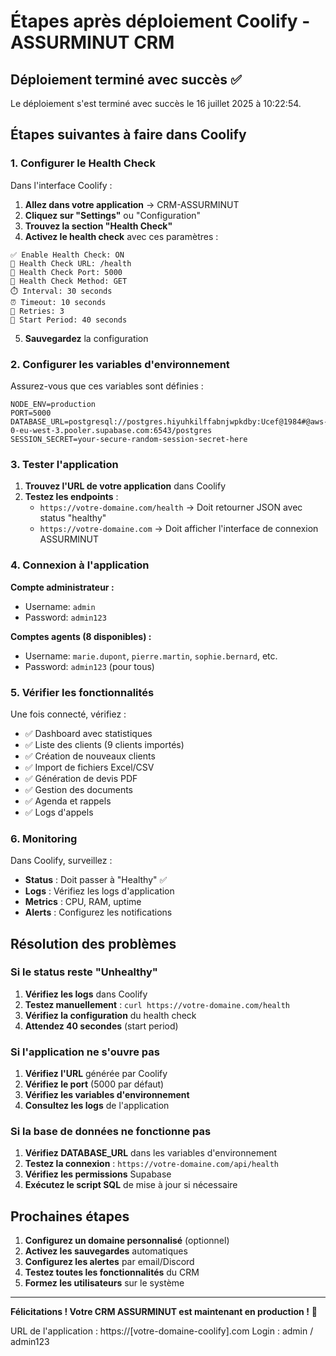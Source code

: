 # Étapes après déploiement Coolify - ASSURMINUT CRM

## Déploiement terminé avec succès ✅

Le déploiement s'est terminé avec succès le 16 juillet 2025 à 10:22:54.

## Étapes suivantes à faire dans Coolify

### 1. Configurer le Health Check

Dans l'interface Coolify :

1. **Allez dans votre application** → CRM-ASSURMINUT
2. **Cliquez sur "Settings"** ou "Configuration"
3. **Trouvez la section "Health Check"**
4. **Activez le health check** avec ces paramètres :

```
✅ Enable Health Check: ON
📍 Health Check URL: /health
🔌 Health Check Port: 5000
🔄 Health Check Method: GET
⏱️ Interval: 30 seconds
⏰ Timeout: 10 seconds
🔁 Retries: 3
🚀 Start Period: 40 seconds
```

5. **Sauvegardez** la configuration

### 2. Configurer les variables d'environnement

Assurez-vous que ces variables sont définies :

```env
NODE_ENV=production
PORT=5000
DATABASE_URL=postgresql://postgres.hiyuhkilffabnjwpkdby:Ucef@1984#@aws-0-eu-west-3.pooler.supabase.com:6543/postgres
SESSION_SECRET=your-secure-random-session-secret-here
```

### 3. Tester l'application

1. **Trouvez l'URL de votre application** dans Coolify
2. **Testez les endpoints** :
   - `https://votre-domaine.com/health` → Doit retourner JSON avec status "healthy"
   - `https://votre-domaine.com` → Doit afficher l'interface de connexion ASSURMINUT

### 4. Connexion à l'application

**Compte administrateur :**
- Username: `admin`
- Password: `admin123`

**Comptes agents (8 disponibles) :**
- Username: `marie.dupont`, `pierre.martin`, `sophie.bernard`, etc.
- Password: `admin123` (pour tous)

### 5. Vérifier les fonctionnalités

Une fois connecté, vérifiez :
- ✅ Dashboard avec statistiques
- ✅ Liste des clients (9 clients importés)
- ✅ Création de nouveaux clients
- ✅ Import de fichiers Excel/CSV
- ✅ Génération de devis PDF
- ✅ Gestion des documents
- ✅ Agenda et rappels
- ✅ Logs d'appels

### 6. Monitoring

Dans Coolify, surveillez :
- **Status** : Doit passer à "Healthy" ✅
- **Logs** : Vérifiez les logs d'application
- **Metrics** : CPU, RAM, uptime
- **Alerts** : Configurez les notifications

## Résolution des problèmes

### Si le status reste "Unhealthy"

1. **Vérifiez les logs** dans Coolify
2. **Testez manuellement** : `curl https://votre-domaine.com/health`
3. **Vérifiez la configuration** du health check
4. **Attendez 40 secondes** (start period)

### Si l'application ne s'ouvre pas

1. **Vérifiez l'URL** générée par Coolify
2. **Vérifiez le port** (5000 par défaut)
3. **Vérifiez les variables d'environnement**
4. **Consultez les logs** de l'application

### Si la base de données ne fonctionne pas

1. **Vérifiez DATABASE_URL** dans les variables d'environnement
2. **Testez la connexion** : `https://votre-domaine.com/api/health`
3. **Vérifiez les permissions** Supabase
4. **Exécutez le script SQL** de mise à jour si nécessaire

## Prochaines étapes

1. **Configurez un domaine personnalisé** (optionnel)
2. **Activez les sauvegardes** automatiques
3. **Configurez les alertes** par email/Discord
4. **Testez toutes les fonctionnalités** du CRM
5. **Formez les utilisateurs** sur le système

---

**Félicitations ! Votre CRM ASSURMINUT est maintenant en production !** 🎉

URL de l'application : https://[votre-domaine-coolify].com
Login : admin / admin123